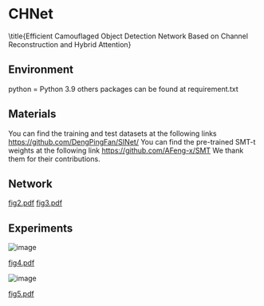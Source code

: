 # CHNet
\title{Efficient Camouflaged Object Detection Network Based on Channel Reconstruction and Hybrid Attention}


## Environment
python = Python 3.9
others packages can be found at requirement.txt
## Materials
You can find the training and test datasets at the following links
https://github.com/DengPingFan/SINet/
You can find the pre-trained SMT-t weights at the following link
https://github.com/AFeng-x/SMT
We thank them for their contributions.

## Network

[fig2.pdf](https://github.com/user-attachments/files/18226408/fig2.pdf)
[fig3.pdf](https://github.com/user-attachments/files/18226419/fig3.pdf)

## Experiments

![image](https://github.com/user-attachments/assets/47d72ea9-d98d-4d66-a549-9a7d1ec78e64)

[fig4.pdf](https://github.com/user-attachments/files/18226463/fig4.pdf)

![image](https://github.com/user-attachments/assets/b15248cd-1958-4ae1-9522-e97ef5103e75)

[fig5.pdf](https://github.com/user-attachments/files/18226464/fig5.pdf)

